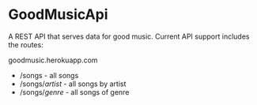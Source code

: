# GoodMusicApi
A REST API that serves data for good music.
Current API support includes the routes:

goodmusic.herokuapp.com
* /songs - all songs
* /songs/*artist* - all songs by artist
* /songs/*genre* - all songs of genre
